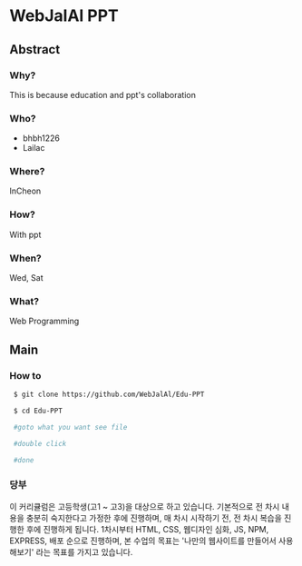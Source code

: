 # WebJalAl PPT

## Abstract

### Why?

This is because education and ppt's collaboration

### Who?

* bhbh1226
* Lailac

### Where?

InCheon

### How?

With ppt

### When?

Wed, Sat

### What?

Web Programming

## Main

### How to

```bash
 $ git clone https://github.com/WebJalAl/Edu-PPT

 $ cd Edu-PPT

 #goto what you want see file

 #double click

 #done
```

### 당부

이 커리큘럼은 고등학생(고1 ~ 고3)을 대상으로 하고 있습니다.
기본적으로 전 차시 내용을 충분히 숙지한다고 가정한 후에 진행하며, 
매 차시 시작하기 전, 전 차시 복습을 진행한 후에 진행하게 됩니다.
1차시부터 HTML, CSS, 웹디자인 심화, JS, NPM, EXPRESS, 배포 순으로 진행하며,
본 수업의 목표는 '나만의 웹사이트를 만들어서 사용해보기' 라는 목표를 가지고 있습니다.